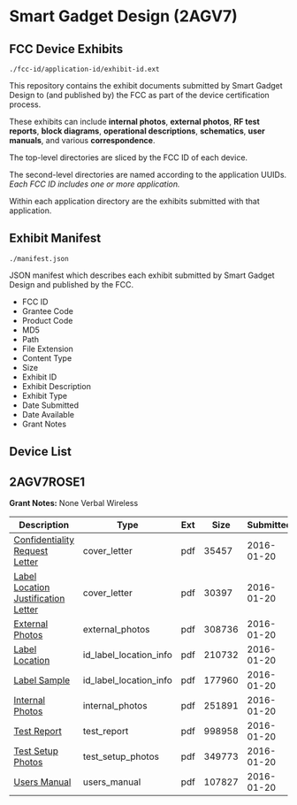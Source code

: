 # Smart Gadget Design (2AGV7)
## FCC Device Exhibits

```
./fcc-id/application-id/exhibit-id.ext
```

This repository contains the exhibit documents submitted by Smart Gadget Design to (and published by) the FCC as part of the device certification process.

These exhibits can include **internal photos**, **external photos**, **RF test reports**, **block diagrams**, **operational descriptions**, **schematics**, **user manuals**, and various **correspondence**.

The top-level directories are sliced by the FCC ID of each device.

The second-level directories are named according to the application UUIDs. *Each FCC ID includes one or more application.*

Within each application directory are the exhibits submitted with that application. 

## Exhibit Manifest

```
./manifest.json
```

JSON manifest which describes each exhibit submitted by Smart Gadget Design and published by the FCC.

- FCC ID
- Grantee Code
- Product Code
- MD5
- Path
- File Extension
- Content Type
- Size
- Exhibit ID
- Exhibit Description
- Exhibit Type
- Date Submitted
- Date Available
- Grant Notes

## Device List
## 2AGV7ROSE1
**Grant Notes:** None Verbal Wireless

| Description | Type | Ext | Size | Submitted | Available |
| ----------- | ---- | --- | ---- | --------- | --------- |
| [Confidentiality Request Letter](2AGV7ROSE1/c2f154668ad1f3ed7527dead43102e1d/2878467.pdf) | cover_letter | pdf | 35457 | 2016-01-20 | 2016-01-20 |
| [Label Location Justification Letter](2AGV7ROSE1/c2f154668ad1f3ed7527dead43102e1d/2878470.pdf) | cover_letter | pdf | 30397 | 2016-01-20 | 2016-01-20 |
| [External Photos](2AGV7ROSE1/c2f154668ad1f3ed7527dead43102e1d/2878468.pdf) | external_photos | pdf | 308736 | 2016-01-20 | 2016-01-20 |
| [Label Location](2AGV7ROSE1/c2f154668ad1f3ed7527dead43102e1d/2878471.pdf) | id_label_location_info | pdf | 210732 | 2016-01-20 | 2016-01-20 |
| [Label Sample](2AGV7ROSE1/c2f154668ad1f3ed7527dead43102e1d/2878472.pdf) | id_label_location_info | pdf | 177960 | 2016-01-20 | 2016-01-20 |
| [Internal Photos](2AGV7ROSE1/c2f154668ad1f3ed7527dead43102e1d/2878469.pdf) | internal_photos | pdf | 251891 | 2016-01-20 | 2016-01-20 |
| [Test Report](2AGV7ROSE1/c2f154668ad1f3ed7527dead43102e1d/2878465.pdf) | test_report | pdf | 998958 | 2016-01-20 | 2016-01-20 |
| [Test Setup Photos](2AGV7ROSE1/c2f154668ad1f3ed7527dead43102e1d/2878466.pdf) | test_setup_photos | pdf | 349773 | 2016-01-20 | 2016-01-20 |
| [Users Manual](2AGV7ROSE1/c2f154668ad1f3ed7527dead43102e1d/2878473.pdf) | users_manual | pdf | 107827 | 2016-01-20 | 2016-01-20 |
